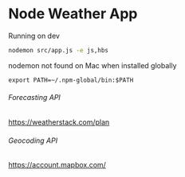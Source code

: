 # Node Weather App

Running on dev
```bash
nodemon src/app.js -e js,hbs
```
nodemon not found on Mac when installed globally
```
export PATH=~/.npm-global/bin:$PATH
```

###### Forecasting API
https://weatherstack.com/plan

###### Geocoding API
https://account.mapbox.com/